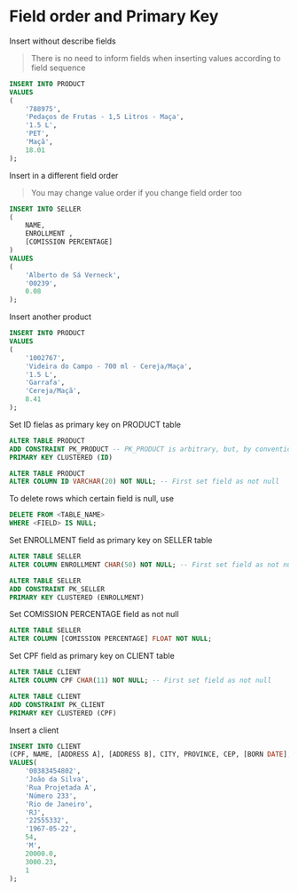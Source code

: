 # Field order and Primary Key

Insert without describe fields
> There is no need to inform fields when inserting values according to field sequence
```sql
INSERT INTO PRODUCT
VALUES
(
	'788975',
	'Pedaços de Frutas - 1,5 Litros - Maça',
	'1.5 L',
	'PET',
	'Maçã',
	18.01
);
```

Insert in a different field order
> You may change value order if you change field order too
```sql
INSERT INTO SELLER
(
	NAME,
	ENROLLMENT ,
	[COMISSION PERCENTAGE] 
)
VALUES
(
	'Alberto de Sá Verneck',
	'00239',
	0.08
);
```

Insert another product
```sql
INSERT INTO PRODUCT
VALUES
(
	'1002767',
	'Videira do Campo - 700 ml - Cereja/Maça',
	'1.5 L',
	'Garrafa',
	'Cereja/Maçã',
	8.41
);
```

Set ID fielas as primary key on PRODUCT table
```sql
ALTER TABLE PRODUCT
ADD CONSTRAINT PK_PRODUCT -- PK_PRODUCT is arbitrary, but, by convention, use PK_<TABLE_NAME>
PRIMARY KEY CLUSTERED (ID)
```

```sql
ALTER TABLE PRODUCT 
ALTER COLUMN ID VARCHAR(20) NOT NULL; -- First set field as not null
```

To delete rows which certain field is null, use
```sql
DELETE FROM <TABLE_NAME>
WHERE <FIELD> IS NULL;
```

Set ENROLLMENT field as primary key on SELLER table
```sql
ALTER TABLE SELLER 
ALTER COLUMN ENROLLMENT CHAR(50) NOT NULL; -- First set field as not null
```

```sql
ALTER TABLE SELLER
ADD CONSTRAINT PK_SELLER
PRIMARY KEY CLUSTERED (ENROLLMENT)
```

Set COMISSION PERCENTAGE field as not null
```sql
ALTER TABLE SELLER 
ALTER COLUMN [COMISSION PERCENTAGE] FLOAT NOT NULL;
```

Set CPF field as primary key on CLIENT table
```sql
ALTER TABLE CLIENT 
ALTER COLUMN CPF CHAR(11) NOT NULL; -- First set field as not null
```

```sql
ALTER TABLE CLIENT
ADD CONSTRAINT PK_CLIENT
PRIMARY KEY CLUSTERED (CPF)
```

Insert a client
```sql
INSERT INTO CLIENT
(CPF, NAME, [ADDRESS A], [ADDRESS B], CITY, PROVINCE, CEP, [BORN DATE], AGE, GENRE, [CREDIT LIMIT], [PURCHASE VOLUME], [FIRST PURCHASE])
VALUES(
	'00383454802',
	'João da Silva',
	'Rua Projetada A',
	'Número 233',
	'Rio de Janeiro',
	'RJ',
	'22555332',
	'1967-05-22',
	54,
	'M',
	20000.0,
	3000.23,
	1
);
```